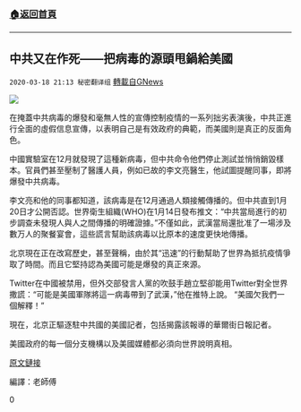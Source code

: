 ###  [:house:返回首頁](https://github.com/ourhimalayas/txt)
---

## 中共又在作死——把病毒的源頭甩鍋給美國
`2020-03-18 21:13 秘密翻译组` [轉載自GNews](https://gnews.org/zh-hant/144674/)

![](https://s3-ap-northeast-1.amazonaws.com/news.guo.offload.media/wp-content/uploads/2020/03/18211253/1-1-10.jpg)

在掩蓋中共病毒的爆發和毫無人性的宣傳控制疫情的一系列拙劣表演後，中共正進行全面的虛假信息宣傳，以表明自己是有效政府的典範，而美國則是真正的反面角色。

中國實驗室在12月就發現了這種新病毒，但中共命令他們停止測試並悄悄銷毀樣本。官員們甚至壓制了醫護人員，例如已故的李文亮醫生，他試圖提醒同事，即將爆發中共病毒。

李文亮和他的同事都知道，該病毒是在12月通過人類接觸傳播的。但中共直到1月20日才公開否認。世界衛生組織(WHO)在1月14日發布推文：“中共當局進行的初步調查未發現人與人之間傳播的明確證據。”不僅如此，武漢當局還批准了一場涉及數万人的聚餐宴會，這些謊言幫助該病毒以比原本的速度更快地傳播。

北京現在正在改寫歷史，甚至聲稱，由於其“迅速”的行動幫助了世界為抵抗疫情爭取了時間。而且它堅持認為美國可能是爆發的真正來源。

Twitter在中國被禁用，但外交部發言人黨的吹鼓手趙立堅卻能用Twitter對全世界撒謊：“可能是美國軍隊將這一病毒帶到了武漢，”他在推特上說。 “美國欠我們一個解釋！”

現在，北京正驅逐駐中共國的美國記者，包括揭露該報導的華爾街日報記者。

美國政府的每一個分支機構以及美國媒體都必須向世界說明真相。

[原文鏈接](https://nypost.com/2020/03/17/chinas-new-top-priority-spinning-coronavirus-and-blaming-the-us/)

編譯：老師傅

0
